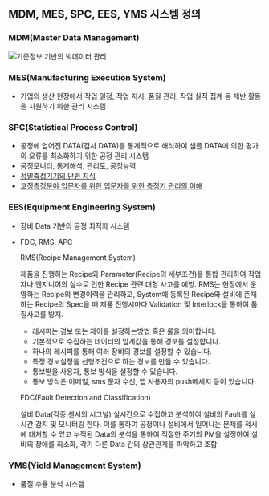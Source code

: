 ## MDM, MES, SPC, EES, YMS 시스템 정의

### MDM(Master Data Management)
![기준정보 기반의 빅데이터 관리](https://image.samsungsds.com/global/ko/support/insights/mdm_img02.jpg?queryString=20200103093439)

### MES(Manufacturing Execution System)
- 기업의 생산 현장에서 작업 일정, 작업 지시, 품질 관리, 작업 실적 집계 등 제반 활동을 지원하기 위한 관리 시스템

### SPC(Statistical Process Control)
- 공정에 얻어진 DATA(검사 DATA)를 통계적으로 해석하여 샘플 DATA에 의한 평가의 오류를 최소화하기 위한 공정 관리 시스템
- 공정모니터, 통계해석, 관리도, 공정능력
- [정밀측정기기의 단편 지식](http://www.mitutoyokorea.com/upload/Customer/Catalog/2016012710226384.pdf)
- [교정측정분야 입문자를 위한 입문자를 위한 측정기 관리의 이해](https://www.kasto.or.kr/program/%EC%B8%A1%EC%A0%95%EA%B8%B0%EA%B4%80%EB%A6%AC%EC%9D%98_%EC%9D%B4%ED%95%B4.pdf)

### EES(Equipment Engineering System)
- 장비 Data 기반의 공정 최적화 시스템
- FDC, RMS, APC 
  
  RMS(Recipe Management System)

  제품을 진행하는 Recipe와 Parameter(Recipe의 세부조건)를 통합 관리하여 작업자나 엔지니어의 실수로 인한 Recipe 관련 대형 사고를 예방. 
  RMS는 현장에서 운영하는 Recipe의 변경이력을 관리하고, System에 등록된 Recipe와 설비에 존재하는 Recipe의 Spec을 매 제품 진행시마다 
  Validation 및 Interlock을 통하여 품질사고를 방지.
  
  - 레시피는 경보 또는 제어를 설정하는방법 혹은 룰을 의미합니다.
  - 기본적으로 수집하는 데이터의 임계값을 통해 경보를 설정합니다.
  - 하나의 레시피를 통해 여러 장비의 경보를 설정할 수 있습니다.
  - 특정 경보설정을 선행조건으로 하는 경보를 만들 수 있습니다.
  - 통보받을 사용자, 통보 방식을 설정할 수 있습니다.
  - 통보 방식은 이메일, sms 문자 수신, 앱 사용자의 push메세지 등이 있습니다.
  
  FDC(Fault Detection and Classification) 
  
  설비 Data(각종 센서의 시그널) 실시간으로 수집하고 분석하여 설비의 Fault를 실시간 감지 및 모니터링 한다. 
  이를 통하여 공정이나 설비에서 일어나는 문제를 적시에 대처할 수 있고 누적된 Data의 분석을 통하여 적절한 주기의 PM을 설정하여 
  설비의 장애를 최소화, 각기 다른 Data 간의 상관관계를 파악하고 조합


### YMS(Yield Management System)
- 품질 수율 분석 시스템


